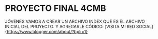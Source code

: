 # PROYECTO FINAL 4CMB
JÓVENES VAMOS A CREAR UN ARCHIVO INDEX QUE ES EL ARCHIVO INICIAL DEL PROYECTO.
Y AGREGARLE CÓDIGO.
[VISITA MI RED SOCIAL]{https://www.blogger.com/about/?bpli=1}
